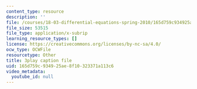 ```yaml
---
content_type: resource
description: ''
file: /courses/18-03-differential-equations-spring-2010/165d759c934925ae8f10323371a113c6_EQJBp6Ym-6A.srt
file_size: 53515
file_type: application/x-subrip
learning_resource_types: []
license: https://creativecommons.org/licenses/by-nc-sa/4.0/
ocw_type: OCWFile
resourcetype: Other
title: 3play caption file
uid: 165d759c-9349-25ae-8f10-323371a113c6
video_metadata:
  youtube_id: null
---
```

